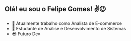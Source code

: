 ## Olá! eu sou o Felipe Gomes! ✌️😉

- 🙂 Atualmente trabalho como Analista de E-commerce
- 🤞 Estudante de Análise e Desenvolvimento de Sistemas
- 😎 Futuro Dev
